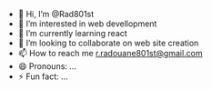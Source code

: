- 👋 Hi, I’m @Rad801st
- 👀 I’m interested in web devellopment
- 🌱 I’m currently learning react
- 💞️ I’m looking to collaborate on web site creation
- 📫 How to reach me r.radouane801st@gmail.com
- 😄 Pronouns: ...
- ⚡ Fun fact: ...

<!---
Rad801st/Rad801st is a ✨ special ✨ repository because its `README.md` (this file) appears on your GitHub profile.
You can click the Preview link to take a look at your changes.
--->
